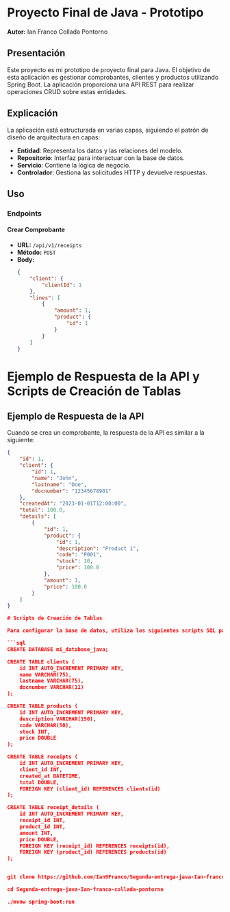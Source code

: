 # Proyecto Final de Java - Prototipo

**Autor:** Ian Franco Collada Pontorno

## Presentación

Este proyecto es mi prototipo de proyecto final para Java. El objetivo de esta aplicación es gestionar comprobantes, clientes y productos utilizando Spring Boot. La aplicación proporciona una API REST para realizar operaciones CRUD sobre estas entidades.

## Explicación

La aplicación está estructurada en varias capas, siguiendo el patrón de diseño de arquitectura en capas:
- **Entidad**: Representa los datos y las relaciones del modelo.
- **Repositorio**: Interfaz para interactuar con la base de datos.
- **Servicio**: Contiene la lógica de negocio.
- **Controlador**: Gestiona las solicitudes HTTP y devuelve respuestas.

## Uso

### Endpoints

#### Crear Comprobante
- **URL:** `/api/v1/receipts`
- **Método:** `POST`
- **Body:**
  ```json
  {
      "client": {
          "clientId": 1
      },
      "lines": [
          {
              "amount": 1,
              "product": {
                  "id": 1
              }
          }
      ]
  }
# Ejemplo de Respuesta de la API y Scripts de Creación de Tablas

## Ejemplo de Respuesta de la API

Cuando se crea un comprobante, la respuesta de la API es similar a la siguiente:

```json
{
    "id": 1,
    "client": {
        "id": 1,
        "name": "John",
        "lastname": "Doe",
        "docnumber": "12345678901"
    },
    "createdAt": "2023-01-01T12:00:00",
    "total": 100.0,
    "details": [
        {
            "id": 1,
            "product": {
                "id": 1,
                "description": "Product 1",
                "code": "P001",
                "stock": 10,
                "price": 100.0
            },
            "amount": 1,
            "price": 100.0
        }
    ]
}

# Scripts de Creación de Tablas

Para configurar la base de datos, utiliza los siguientes scripts SQL para crear las tablas necesarias:

```sql
CREATE DATABASE mi_database_java;

CREATE TABLE clients (
    id INT AUTO_INCREMENT PRIMARY KEY,
    name VARCHAR(75),
    lastname VARCHAR(75),
    docnumber VARCHAR(11)
);

CREATE TABLE products (
    id INT AUTO_INCREMENT PRIMARY KEY,
    description VARCHAR(150),
    code VARCHAR(50),
    stock INT,
    price DOUBLE
);

CREATE TABLE receipts (
    id INT AUTO_INCREMENT PRIMARY KEY,
    client_id INT,
    created_at DATETIME,
    total DOUBLE,
    FOREIGN KEY (client_id) REFERENCES clients(id)
);

CREATE TABLE receipt_details (
    id INT AUTO_INCREMENT PRIMARY KEY,
    receipt_id INT,
    product_id INT,
    amount INT,
    price DOUBLE,
    FOREIGN KEY (receipt_id) REFERENCES receipts(id),
    FOREIGN KEY (product_id) REFERENCES products(id)
);


git clone https://github.com/Ian9Franco/Segunda-entrega-java-Ian-franco-collada-pontorno.git

cd Segunda-entrega-java-Ian-franco-collada-pontorno

./mvnw spring-boot:run


